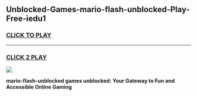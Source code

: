 
## Unblocked-Games-mario-flash-unblocked-Play-Free-iedu1
<h3>
<a href="https://premium76.site?title=mario-flash-unblocked&ref=23A">CLICK TO PLAY</a></h3>
<hr>

<h3>
<a href="https://premium76.site?title=mario-flash-unblocked&ref=23A">CLICK 2 PLAY</a>
  
</h3>

<a href="https://premium76.site?title=mario-flash-unblocked&ref=23A"><img src="https://clearcache.store/games.png"></a>


**mario-flash-unblocked games unblocked: Your Gateway to Fun and Accessible Online Gaming**
